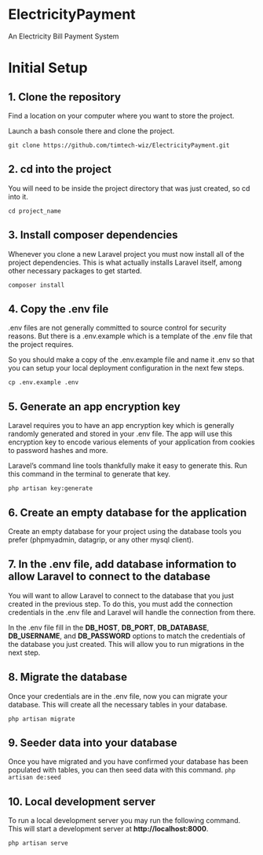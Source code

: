 # ElectricityPayment
An Electricity Bill Payment System
# Initial Setup

## 1. Clone the repository
Find a location on your computer where you want to store the project.

Launch a bash console there and clone the project.

`git clone https://github.com/timtech-wiz/ElectricityPayment.git`

## 2. cd into the project
You will need to be inside the project directory that was just created, so cd into it.

`cd project_name`

## 3. Install composer dependencies
Whenever you clone a new Laravel project you must now install all of the project dependencies. This is what actually installs Laravel itself, among other necessary packages to get started.

`composer install`


## 4. Copy the .env file
.env files are not generally committed to source control for security reasons. But there is a .env.example which is a template of the .env file that the project requires.

So you should make a copy of the .env.example file and name it .env so that you can setup your local deployment configuration in the next few steps.

`cp .env.example .env`

## 5. Generate an app encryption key
Laravel requires you to have an app encryption key which is generally randomly generated and stored in your .env file. The app will use this encryption key to encode various elements of your application from cookies to password hashes and more.

Laravel’s command line tools thankfully make it easy to generate this. Run this command in the terminal to generate that key.

`php artisan key:generate`

## 6. Create an empty database for the application
Create an empty database for your project using the database tools you prefer (phpmyadmin, datagrip, or any other mysql client).

## 7. In the .env file, add database information to allow Laravel to connect to the database
You will want to allow Laravel to connect to the database that you just created in the previous step. To do this, you must add the connection credentials in the .env file and Laravel will handle the connection from there.

In the .env file fill in the **DB_HOST**, **DB_PORT**, **DB_DATABASE**, **DB_USERNAME**, and **DB_PASSWORD** options to match the credentials of the database you just created. This will allow you to run migrations in the next step.

## 8. Migrate the database
Once your credentials are in the .env file, now you can migrate your database. This will create all the necessary tables in your database.

`php artisan migrate`

## 9. Seeder data into your database
Once you  have migrated and you have confirmed your database has been populated with tables, you can then seed data with this command.
`php artisan de:seed`

## 10. Local development server
To run a local development server you may run the following command. This will start a development server at **http://localhost:8000**.

`php artisan serve`
